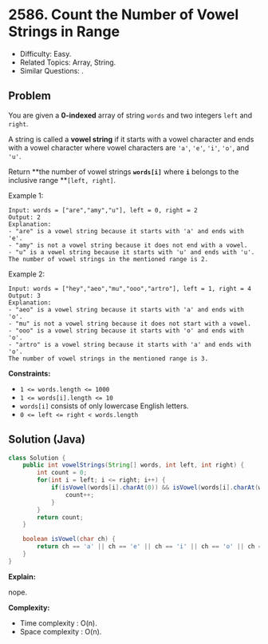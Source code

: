 # 2586. Count the Number of Vowel Strings in Range

- Difficulty: Easy.
- Related Topics: Array, String.
- Similar Questions: .

## Problem

You are given a **0-indexed** array of string `words` and two integers `left` and `right`.

A string is called a **vowel string** if it starts with a vowel character and ends with a vowel character where vowel characters are `'a'`, `'e'`, `'i'`, `'o'`, and `'u'`.

Return **the number of vowel strings **`words[i]`** where **`i`** belongs to the inclusive range **`[left, right]`.

Example 1:

```
Input: words = ["are","amy","u"], left = 0, right = 2
Output: 2
Explanation:
- "are" is a vowel string because it starts with 'a' and ends with 'e'.
- "amy" is not a vowel string because it does not end with a vowel.
- "u" is a vowel string because it starts with 'u' and ends with 'u'.
The number of vowel strings in the mentioned range is 2.
```

Example 2:

```
Input: words = ["hey","aeo","mu","ooo","artro"], left = 1, right = 4
Output: 3
Explanation:
- "aeo" is a vowel string because it starts with 'a' and ends with 'o'.
- "mu" is not a vowel string because it does not start with a vowel.
- "ooo" is a vowel string because it starts with 'o' and ends with 'o'.
- "artro" is a vowel string because it starts with 'a' and ends with 'o'.
The number of vowel strings in the mentioned range is 3.
```

**Constraints:**

- `1 <= words.length <= 1000`
- `1 <= words[i].length <= 10`
- `words[i]` consists of only lowercase English letters.
- `0 <= left <= right < words.length`

## Solution (Java)

```java
class Solution {
    public int vowelStrings(String[] words, int left, int right) {
        int count = 0;
        for(int i = left; i <= right; i++) {
            if(isVowel(words[i].charAt(0)) && isVowel(words[i].charAt(words[i].length() - 1))) {
                count++;
            }
        }
        return count;
    }

    boolean isVowel(char ch) {
        return ch == 'a' || ch == 'e' || ch == 'i' || ch == 'o' || ch == 'u';
    }
}
```

**Explain:**

nope.

**Complexity:**

- Time complexity : O(n).
- Space complexity : O(n).
